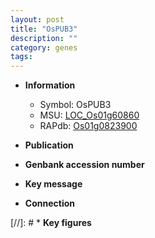 ```yaml
---
layout: post
title: "OsPUB3"
description: ""
category: genes
tags: 
---
```


* **Information**  
    + Symbol: OsPUB3  
    + MSU: [LOC_Os01g60860](http://rice.uga.edu/cgi-bin/ORF_infopage.cgi?orf=LOC_Os01g60860)  
    + RAPdb: [Os01g0823900](http://rapdb.dna.affrc.go.jp/viewer/gbrowse_details/irgsp1?name=Os01g0823900)  

* **Publication**  

* **Genbank accession number**  

* **Key message**  

* **Connection**  

[//]: # * **Key figures**  


